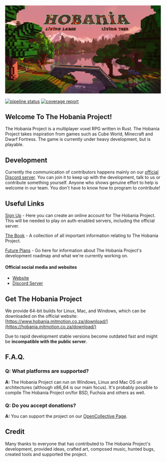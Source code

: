 <p align="center">
	<img alt="The Hobania Project logo on a screenshot" src="/assets/voxygen/background000.png">
</p>

[![pipeline status](https://gitlab.com/HobaniaProject/thp/badges/master/pipeline.svg)](https://gitlab.com/HobaniaProject/thp/-/commits/main)
[![coverage report](https://gitlab.com/HobaniaProject/thp/badges/master/coverage.svg)](https://gitlab.com/HobaniaProject/thp/-/commits/main)



## Welcome To The Hobania Project!

The Hobania Project is a multiplayer voxel RPG written in Rust. The Hobania Project takes inspiration from games such as Cube World, Minecraft and Dwarf Fortress. The game is currently under heavy development, but is playable.

## Development

Currently the communication of contributors happens mainly on our [official Discord server](https://discord.gg/kjwJwjK). You can join it to keep up with the development, talk to us or contribute something yourself. Anyone who shows genuine effort to help is welcome in our team. You don't have to know how to program to contribute!

## Useful Links

[Sign Up](https://hobania.mitmotion.co.za/account/) - Here you can create an online account for The Hobania Project.
This will be needed to play on auth-enabled servers, including the official server.

[The Book](https://hobania.mitmotion.co.za/book) - A collection of all important information relating to The Hobania Project.

[Future Plans](https://gitlab.com/HobaniaProject/thp/-/milestones) - Go here for information about The Hobania Project's development roadmap and what we're currently working on.

#### Official social media and websites

- [Website](https://hobania.mitmotion.co.za)
- [Discord Server](https://CHANGE)


## Get The Hobania Project

We provide 64-bit builds for Linux, Mac, and Windows, which can be downloaded on the official website:
[https://www.hobania.mitmotion.co.za/download/](https://hobania.mitmotion.co.za/download/)

Due to rapid development stable versions become outdated fast and might be **incompatible with the public server**.



## F.A.Q.


### **Q:** What platforms are supported?

**A:** The Hobania Project can run on Windows, Linux and Mac OS on all architectures (although x86_64 is our main focus). It's probably possible to compile The Hobania Project on/for BSD, Fuchsia and others as well.

### **Q:** Do you accept donations?

**A:** You can support the project on our [OpenCollective Page](https://opencollective.com/veloren).

## Credit

Many thanks to everyone that has contributed to The Hobania Project's development, provided ideas, crafted art, composed music, hunted bugs, created tools and supported the project.
